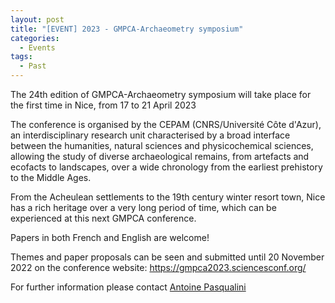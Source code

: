 ```yaml
---
layout: post
title: "[EVENT] 2023 - GMPCA-Archaeometry symposium"
categories:
  - Events
tags:
  - Past
---
```


The 24th edition of GMPCA-Archaeometry symposium will take place for the first time in Nice, from 17 to 21 April 2023

The conference is organised by the CEPAM (CNRS/Université Côte d'Azur), an interdisciplinary research unit characterised by a broad interface between the humanities, natural sciences and physicochemical sciences, allowing the study of diverse archaeological remains, from artefacts and ecofacts to landscapes, over a wide chronology from the earliest prehistory to the Middle Ages.

From the Acheulean settlements to the 19th century winter resort town, Nice has a rich heritage over a very long period of time, which can be experienced at this next GMPCA conference.

Papers in both French and English are welcome!

Themes and paper proposals can be seen and submitted until 20 November 2022 on the conference website:
https://gmpca2023.sciencesconf.org/

For further information please contact [Antoine Pasqualini](mailto:antoine.pasqualini@cnrs.fr)
